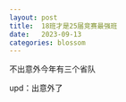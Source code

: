 ```yaml
---
layout: post
title:  18班才是25届竞赛最强班
date:   2023-09-13
categories: blossom
---
```


不出意外今年有三个省队

upd：出意外了